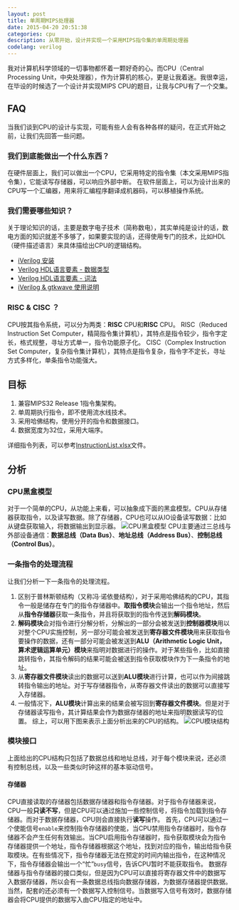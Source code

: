 ```yaml
---
layout: post
title: 单周期MIPS处理器
date: 2015-04-20 20:51:38
categories: cpu
description: 从零开始，设计并实现一个采用MIPS指令集的单周期处理器
codelang: verilog
---
```



我对计算机科学领域的一切事物都怀着一颗好奇的心。而CPU（Central Processing Unit，中央处理器），作为计算机的核心，更是让我着迷。我很幸运，在毕设的时候选了一个设计并实现MIPS CPU的题目，让我与CPU有了一个交集。

## FAQ
当我们谈到CPU的设计与实现，可能有些人会有各种各样的疑问，在正式开始之前，让我们先回答一些问题。

### 我们到底能做出一个什么东西？
在硬件层面上，我们可以做出一个CPU，它采用特定的指令集（本文采用MIPS指令集），它能读写存储器，可以响应外部中断。
在软件层面上，可以为设计出来的CPU写一个汇编器，用来将汇编程序翻译成机器码，可以移植操作系统。

### 我们需要哪些知识？
关于理论知识的话，主要是数字电子技术（简称数电），其实单纯是设计的话，数电方面的知识就差不多够了，如果要实现的话，还得使用专门的技术，比如HDL（硬件描述语言）来具体描绘出CPU的逻辑结构。

-   [iVerilog 安装](http://blog.icodeten.com/verilog/2014/01/04/iverilog-install/)
-   [Verilog HDL语言要素 - 数据类型](http://blog.icodeten.com/verilog/2014/01/18/verilog-hdl-data-type/)
-   [Verilog HDL语言要素 - 词法](http://blog.icodeten.com/verilog/2014/01/05/verilog-hdl-word/)
-   [iVerilog & gtkwave 使用说明](http://blog.icodeten.com/verilog/2014/02/19/iverilog-gtkwave/)

### RISC & CISC ？
CPU按其指令系统，可以分为两类：**RISC** CPU和**RISC** CPU。
RISC（Reduced Instruction Set Computer，精简指令集计算机），其特点是指令较少，指令字定长，格式规整，寻址方式单一，指令功能原子化。
CISC（Complex Instruction Set Computer，复杂指令集计算机），其特点是指令复杂，指令字不定长，寻址方式多样化，单条指令功能强大。

## 目标

1.	兼容MIPS32 Release 1指令集架构。
1.	单周期执行指令，即不使用流水线技术。
1.	采用哈佛结构，使用分开的指令和数据接口。
1.	数据宽度为32位，采用大端序。

详细指令列表，可以参考[InstructionList.xlsx](/etc/InstructionList.xlsx 'InstructionList.xlsx')文件。

## 分析

### CPU黑盒模型
对于一个简单的CPU，从功能上来看，可以抽象成下面的黑盒模型。CPU从存储器获取指令，以及读写数据。除了存储器，CPU也可以从IO设备读写数据：比如从键盘获取输入，将数据输出到显示器。
![CPU黑盒模型](http://7xip1j.com1.z0.glb.clouddn.com/img/singlecycleprocessor/cpu_1-1.png "CPU黑盒模型")
CPU主要通过三总线与外部设备通信：**数据总线（Data Bus）**、**地址总线（Address Bus）**、**控制总线（Control Bus）**。

### 一条指令的处理流程
让我们分析一下一条指令的处理流程。

1.	区别于普林斯顿结构（又称冯·诺依曼结构），对于采用哈佛结构的CPU，其指令一般是储存在专门的指令存储器中。**取指令模块**会输出一个指令地址，然后从**指令存储器**获取一条指令，并且将获取到的指令传送到**解码模块**。
2.	**解码模块**会对指令进行分解分析，分解出的一部分会被发送到**控制器模块**用以对整个CPU实施控制，另一部分可能会被发送到**寄存器文件模块**用来获取指令要操作的数据，还有一部分可能会被发送到**ALU（Arithmetic Logic Unit，算术逻辑运算单元）模块**来指明对数据进行的操作。对于某些指令，比如直接跳转指令，其指令解码的结果可能会被送到指令获取模块作为下一条指令的地址。
3.	从**寄存器文件模块**读出的数据可以送到**ALU模块**进行计算，也可以作为间接跳转指令输出的地址。对于写存储器指令，从寄存器文件读出的数据可以直接写入存储器。
4.	一般情况下，**ALU模块**计算出来的结果会被写回到**寄存器文件模块**。但是对于存储器读写指令，其计算结果会作为数据存储器的地址来指明数据读写的位置。
综上，可以用下图来表示上面分析出来的CPU的结构。
![CPU模块结构](http://7xip1j.com1.z0.glb.clouddn.com/img/singlecycleprocessor/cpu_2.png "CPU模块结构")

### 模块接口
上面给出的CPU结构只包括了数据总线和地址总线，对于每个模块来说，还必须有控制总线，以及一些类似时钟这样的基本驱动信号。

#### 存储器
CPU直接读取的存储器包括数据存储器和指令存储器。对于指令存储器来说，CPU一般**只读不写**，但是CPU可以通过施加一些控制信号，将指令加载到指令存储器。而对于数据存储器，CPU则会直接执行**读写**操作。
首先，CPU可以通过一个使能信号`enable`来控制指令存储器的使能，当CPU禁用指令存储器时，指令存储器不会产生任何有效输出。当CPU启用指令存储器时，指令获取模块会为指令存储器提供一个地址，指令存储器根据这个地址，找到对应的指令，输出给指令获取模块。在有些情况下，指令存储器无法在预定的时间内输出指令，在这种情况下，指令存储器会输出一个“忙”`busy`信号，告诉CPU暂时不能获取指令。
数据存储器与指令存储器的接口类似，但是因为CPU可以直接将寄存器文件中的数据写入数据存储器，所以会有一条数据总线指向数据存储器，为数据存储器提供数据。当然，配套的还必须有一个数据写入控制信号。当数据写入信号有效时，数据存储器会将CPU提供的数据写入由CPU指定的地址中。

